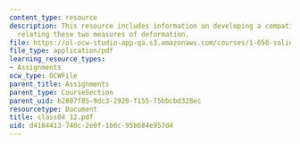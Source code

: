 ```yaml
---
content_type: resource
description: This resource includes information on developing a compatibility condition
  relating these two measures of deformation.
file: https://ol-ocw-studio-app-qa.s3.amazonaws.com/courses/1-050-solid-mechanics-fall-2004/d4184413740c2e0f1b6c95b684e957d4_class04_12.pdf
file_type: application/pdf
learning_resource_types:
- Assignments
ocw_type: OCWFile
parent_title: Assignments
parent_type: CourseSection
parent_uid: b2807f85-9dc3-2920-f155-75bbcbd328ec
resourcetype: Document
title: class04_12.pdf
uid: d4184413-740c-2e0f-1b6c-95b684e957d4
---
```


